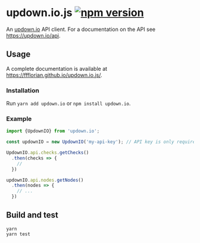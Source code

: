 # updown.io.js [![npm version](https://img.shields.io/npm/v/updown.io.svg?style=flat)](https://www.npmjs.com/package/updown.io)

An [updown.io](https://updown.io) API client. For a documentation on the API see https://updown.io/api.

## Usage

A complete documentation is available at https://ffflorian.github.io/updown.io.js/.

### Installation

Run `yarn add updown.io` or `npm install updown.io`.

### Example

```ts
import {UpdownIO} from 'updown.io';

const updownIO = new UpdownIO('my-api-key'); // API key is only required for checks

UpdownIO.api.checks.getChecks()
  .then(checks => {
    //
  })

updownIO.api.nodes.getNodes()
  .then(nodes => {
    // ...
  })
```

## Build and test

```
yarn
yarn test
```
